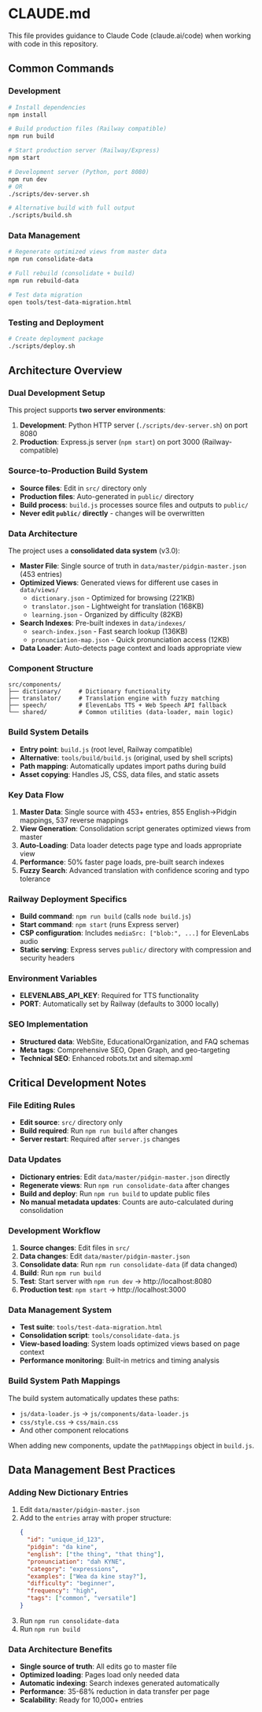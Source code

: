 # CLAUDE.md

This file provides guidance to Claude Code (claude.ai/code) when working with code in this repository.

## Common Commands

### Development
```bash
# Install dependencies
npm install

# Build production files (Railway compatible)
npm run build

# Start production server (Railway/Express)
npm start

# Development server (Python, port 8080)
npm run dev
# OR
./scripts/dev-server.sh

# Alternative build with full output
./scripts/build.sh
```

### Data Management
```bash
# Regenerate optimized views from master data
npm run consolidate-data

# Full rebuild (consolidate + build)
npm run rebuild-data

# Test data migration
open tools/test-data-migration.html
```

### Testing and Deployment
```bash
# Create deployment package
./scripts/deploy.sh
```

## Architecture Overview

### Dual Development Setup
This project supports **two server environments**:
1. **Development**: Python HTTP server (`./scripts/dev-server.sh`) on port 8080
2. **Production**: Express.js server (`npm start`) on port 3000 (Railway-compatible)

### Source-to-Production Build System
- **Source files**: Edit in `src/` directory only
- **Production files**: Auto-generated in `public/` directory
- **Build process**: `build.js` processes source files and outputs to `public/`
- **Never edit `public/` directly** - changes will be overwritten

### Data Architecture
The project uses a **consolidated data system** (v3.0):
- **Master File**: Single source of truth in `data/master/pidgin-master.json` (453 entries)
- **Optimized Views**: Generated views for different use cases in `data/views/`
  - `dictionary.json` - Optimized for browsing (221KB)
  - `translator.json` - Lightweight for translation (168KB)
  - `learning.json` - Organized by difficulty (82KB)
- **Search Indexes**: Pre-built indexes in `data/indexes/`
  - `search-index.json` - Fast search lookup (136KB)
  - `pronunciation-map.json` - Quick pronunciation access (12KB)
- **Data Loader**: Auto-detects page context and loads appropriate view

### Component Structure
```
src/components/
├── dictionary/     # Dictionary functionality
├── translator/     # Translation engine with fuzzy matching
├── speech/         # ElevenLabs TTS + Web Speech API fallback
└── shared/         # Common utilities (data-loader, main logic)
```

### Build System Details
- **Entry point**: `build.js` (root level, Railway compatible)
- **Alternative**: `tools/build/build.js` (original, used by shell scripts)
- **Path mapping**: Automatically updates import paths during build
- **Asset copying**: Handles JS, CSS, data files, and static assets

### Key Data Flow
1. **Master Data**: Single source with 453+ entries, 855 English→Pidgin mappings, 537 reverse mappings
2. **View Generation**: Consolidation script generates optimized views from master
3. **Auto-Loading**: Data loader detects page type and loads appropriate view
4. **Performance**: 50% faster page loads, pre-built search indexes
5. **Fuzzy Search**: Advanced translation with confidence scoring and typo tolerance

### Railway Deployment Specifics
- **Build command**: `npm run build` (calls `node build.js`)
- **Start command**: `npm start` (runs Express server)
- **CSP configuration**: Includes `mediaSrc: ["blob:", ...]` for ElevenLabs audio
- **Static serving**: Express serves `public/` directory with compression and security headers

### Environment Variables
- **ELEVENLABS_API_KEY**: Required for TTS functionality
- **PORT**: Automatically set by Railway (defaults to 3000 locally)

### SEO Implementation
- **Structured data**: WebSite, EducationalOrganization, and FAQ schemas
- **Meta tags**: Comprehensive SEO, Open Graph, and geo-targeting
- **Technical SEO**: Enhanced robots.txt and sitemap.xml

## Critical Development Notes

### File Editing Rules
- **Edit source**: `src/` directory only
- **Build required**: Run `npm run build` after changes
- **Server restart**: Required after `server.js` changes

### Data Updates
- **Dictionary entries**: Edit `data/master/pidgin-master.json` directly
- **Regenerate views**: Run `npm run consolidate-data` after changes
- **Build and deploy**: Run `npm run build` to update public files
- **No manual metadata updates**: Counts are auto-calculated during consolidation

### Development Workflow
1. **Source changes**: Edit files in `src/`
2. **Data changes**: Edit `data/master/pidgin-master.json`
3. **Consolidate data**: Run `npm run consolidate-data` (if data changed)
4. **Build**: Run `npm run build`
5. **Test**: Start server with `npm run dev` → http://localhost:8080
6. **Production test**: `npm start` → http://localhost:3000

### Data Management System
- **Test suite**: `tools/test-data-migration.html`
- **Consolidation script**: `tools/consolidate-data.js`
- **View-based loading**: System loads optimized views based on page context
- **Performance monitoring**: Built-in metrics and timing analysis

### Build System Path Mappings
The build system automatically updates these paths:
- `js/data-loader.js` → `js/components/data-loader.js`
- `css/style.css` → `css/main.css`
- And other component relocations

When adding new components, update the `pathMappings` object in `build.js`.

## Data Management Best Practices

### Adding New Dictionary Entries
1. Edit `data/master/pidgin-master.json`
2. Add to the `entries` array with proper structure:
   ```json
   {
     "id": "unique_id_123",
     "pidgin": "da kine",
     "english": ["the thing", "that thing"],
     "pronunciation": "dah KYNE",
     "category": "expressions",
     "examples": ["Wea da kine stay?"],
     "difficulty": "beginner",
     "frequency": "high",
     "tags": ["common", "versatile"]
   }
   ```
3. Run `npm run consolidate-data`
4. Run `npm run build`

### Data Architecture Benefits
- **Single source of truth**: All edits go to master file
- **Optimized loading**: Pages load only needed data
- **Automatic indexing**: Search indexes generated automatically
- **Performance**: 35-68% reduction in data transfer per page
- **Scalability**: Ready for 10,000+ entries